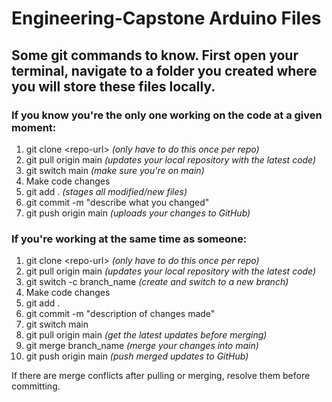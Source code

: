 # Engineering-Capstone Arduino Files

## Some git commands to know. First open your terminal, navigate to a folder you created where you will store these files locally.

<h3>If you know you're the only one working on the code at a given moment:</h3>
<ol>
  <li>git clone &lt;repo-url&gt; <em>(only have to do this once per repo)</em></li>
  <li>git pull origin main <em>(updates your local repository with the latest code)</em></li>
  <li>git switch main <em>(make sure you're on main)</em></li>
  <li>Make code changes</li>
  <li>git add . <em>(stages all modified/new files)</em></li>
  <li>git commit -m "describe what you changed"</li>
  <li>git push origin main <em>(uploads your changes to GitHub)</em></li>
</ol>

<h3>If you're working at the same time as someone:</h3>
<ol>
  <li>git clone &lt;repo-url&gt; <em>(only have to do this once per repo)</em></li>
  <li>git pull origin main <em>(updates your local repository with the latest code)</em></li>
  <li>git switch -c branch_name <em>(create and switch to a new branch)</em></li>
  <li>Make code changes</li>
  <li>git add .</li>
  <li>git commit -m "description of changes made"</li>
  <li>git switch main</li>
  <li>git pull origin main <em>(get the latest updates before merging)</em></li>
  <li>git merge branch_name <em>(merge your changes into main)</em></li>
  <li>git push origin main <em>(push merged updates to GitHub)</em></li>
</ol>

If there are merge conflicts after pulling or merging, resolve them before committing.
